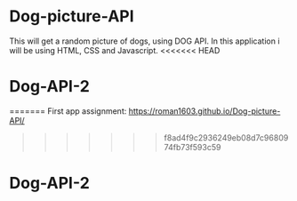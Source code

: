 # Dog-picture-API
This will get a random picture of dogs, using DOG API.
In this application i will be using HTML, CSS and Javascript.
<<<<<<< HEAD

# Dog-API-2
=======
First app assignment: https://roman1603.github.io/Dog-picture-API/
>>>>>>> f8ad4f9c2936249eb08d7c9680974fb73f593c59
# Dog-API-2
